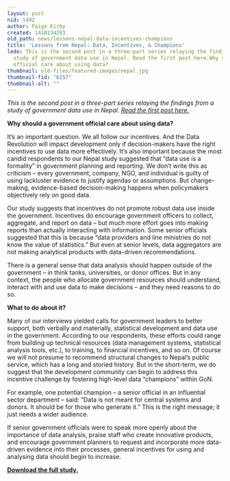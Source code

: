 ```yaml
---
layout: post
nid: 1492
author: Paige Kirby
created: 1418134283
old_path: news/lessons-nepal-data-incentives-champions
title: 'Lessons from Nepal: Data, Incentives, & Champions'
lede: This is the second post in a three-part series relaying the findings from a
  study of government data use in Nepal. Read the first post here.Why should a government
  official care about using data?
thumbnail: old-files/featured-images/nepal.jpg
thumbnail-fid: "6157"
thumbnail-alt: ""
---
```


*This is the second post in a three-part series relaying the findings from a study of government data use in Nepal. [Read the first post here.](/news/demand-side-data-revolution-lessons-government-nepal)*

**Why should a government official care about using data?**

It’s an important question. We all follow our incentives. And the Data Revolution will impact development only if decision-makers have the right incentives to use data more effectively. It’s also important because the most candid respondents to our Nepal study suggested that “data use is a formality” in government planning and reporting. We don’t write this as criticism – every government, company, NGO, and individual is guilty of using lackluster evidence to justify agendas or assumptions. But change-making, evidence-based decision-making happens when policymakers objectively rely on good data.

Our study suggests that incentives do not promote robust data use inside the government. Incentives do encourage government officers to collect, aggregate, and report on data – but much more effort goes into making reports than actually interacting with information. Some senior officials suggested that this is because “data providers and line ministries do not know the value of statistics.” But even at senior levels, data aggregators are not making analytical products with data-driven recommendations.

There is a general sense that data analysis should happen outside of the government – in think tanks, universities, or donor offices. But in any context, the people who allocate government resources should understand, interact with and use data to make decisions – and they need reasons to do so.

**What to do about it?**

Many of our interviews yielded calls for government leaders to better support, both verbally and materially, statistical development and data use in the government. According to our respondents, these efforts could range from building up technical resources (data management systems, statistical analysis tools, etc.), to training, to financial incentives, and so on. Of course we will not presume to recommend structural changes to Nepal’s public service, which has a long and storied history. But in the short-term, we do suggest that the development community can begin to address this incentive challenge by fostering high-level data “champions” within GoN.

For example, one potential champion – a senior official in an influential sector department – said: “Data is not meant for central systems and donors. It should be for those who generate it.” This is the right message; it just needs a wider audience.

If senior government officials were to speak more openly about the importance of data analysis, praise staff who create innovative products, and encourage government planners to request and incorporate more data-driven evidence into their processes, general incentives for using and analysing data should begin to increase.

**[Download the full study.](/assets/webfm/pdfs/understanding_government_data_use_in_nepal_final.pdf)**
